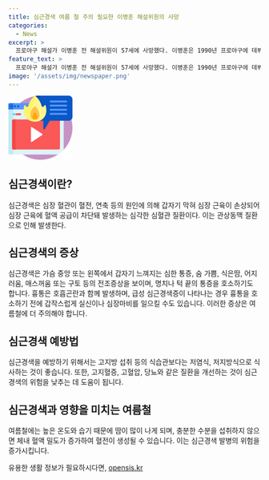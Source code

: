 ```yaml
---
title: 심근경색 여름 철 주의 필요한 이병훈 해설위원의 사망
categories:
  - News
excerpt: >
  프로야구 해설가 이병훈 전 해설위원이 57세에 사망했다. 이병훈은 1990년 프로야구에 데뷔해 LG, 해태, 삼성에서 활약했으며, 현역 은퇴 후 해설가로 활동했다. 그의 사망 원인은 심근경색이며, 이는 혈전으로 인해 혈관이 막힘으로써 심장 근육 손상을 일으키는 심각한 질환이다. 심근경색을 예방하기 위해서는 식습관과 건강 상태를 유의해야 한다. 특히 여름철에는 높은 온도와 습기로 인해 땀이 많이 나는데, 충분한 수분 섭취가 필요하다.
feature_text: >
  프로야구 해설가 이병훈 전 해설위원이 57세에 사망했다. 이병훈은 1990년 프로야구에 데뷔해 LG, 해태, 삼성에서 활약했으며, 현역 은퇴 후 해설가로 활동했다. 그의 사망 원인은 심근경색이며, 이는 혈전으로 인해 혈관이 막힘으로써 심장 근육 손상을 일으키는 심각한 질환이다. 심근경색을 예방하기 위해서는 식습관과 건강 상태를 유의해야 한다. 특히 여름철에는 높은 온도와 습기로 인해 땀이 많이 나는데, 충분한 수분 섭취가 필요하다.
image: '/assets/img/newspaper.png'
---
```


<p><img src="/assets/img/news.png" alt="rentncar 속보" /></p>

<h2 data-ke-size="size26">심근경색이란?</h2>

<p data-ke-size="size16">심근경색은 심장 혈관이 혈전, 연축 등의 원인에 의해 갑자기 막혀 심장 근육이 손상되어 심장 근육에 혈액 공급이 차단돼 발생하는 심각한 심혈관 질환이다. 이는 관상동맥 질환으로 인해 발생한다.</p>

<h2 data-ke-size="size26">심근경색의 증상</h2>

<p data-ke-size="size16">심근경색은 가슴 중앙 또는 왼쪽에서 갑자기 느껴지는 심한 통증, 숨 가쁨, 식은땀, 어지러움, 매스꺼움 또는 구토 등의 전조증상을 보이며, 명치나 턱 끝의 통증을 호소하기도 합니다. 흉통은 호흡곤란과 함께 발생하며, 급성 심근경색증이 나타나는 경우 흉통을 호소하기 전에 갑작스럽게 실신이나 심장마비를 일으킬 수도 있습니다. 이러한 증상은 여름철에 더 주의해야 합니다.</p>

<h2 data-ke-size="size26">심근경색 예방법</h2>

<p data-ke-size="size16">심근경색을 예방하기 위해서는 고지방 섭취 등의 식습관보다는 저염식, 저지방식으로 식사하는 것이 좋습니다. 또한, 고지혈증, 고혈압, 당뇨와 같은 질환을 개선하는 것이 심근경색의 위험을 낮추는 데 도움이 됩니다.</p>

<h2 data-ke-size="size26">심근경색과 영향을 미치는 여름철</h2>

<p data-ke-size="size16">여름철에는 높은 온도와 습기 때문에 땀이 많이 나게 되며, 충분한 수분을 섭취하지 않으면 체내 혈액 밀도가 증가하여 혈전이 생성될 수 있습니다. 이는 심근경색 발병의 위험을 증가시킵니다.</p>
유용한 생활 정보가 필요하시다면, <a href="https://opensis.kr" rel="dofollow">opensis.kr</a>



